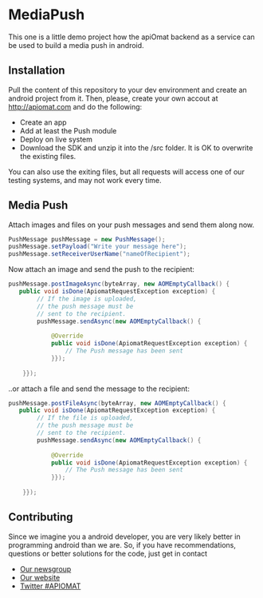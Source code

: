 MediaPush
=========

This one is a little demo project how the apiOmat backend as a service can be used to build a media push in android.


Installation
------------

Pull the content of this repository to your dev environment and create an android project from it. Then, please, create your
own accout at http://apiomat.com and do the following:
* Create an app
* Add at least the Push module
* Deploy on live system 
* Download the SDK and unzip it into the /src folder. It is OK to overwrite the existing files.

You can also use the exiting files, but all requests will access one of our testing systems, and may not work every time. 

Media Push
------------

Attach images and files on your push messages and send them along now.

```java
PushMessage pushMessage = new PushMessage();
pushMessage.setPayload("Write your message here");
pushMessage.setReceiverUserName("nameOfRecipient");
```

Now attach an image and send the push to the recipient:

```java
pushMessage.postImageAsync(byteArray, new AOMEmptyCallback() {
   public void isDone(ApiomatRequestException exception) {
        // If the image is uploaded,
        // the push message must be 
        // sent to the recipient.
        pushMessage.sendAsync(new AOMEmptyCallback() {
 
            @Override
            public void isDone(ApiomatRequestException exception) {
                // The Push message has been sent
            }});
 
    }});
```

..or attach a file and send the message to the recipient:

```java
pushMessage.postFileAsync(byteArray, new AOMEmptyCallback() {
   public void isDone(ApiomatRequestException exception) {
        // If the file is uploaded,
        // the push message must be 
        // sent to the recipient.
        pushMessage.sendAsync(new AOMEmptyCallback() {
 
            @Override
            public void isDone(ApiomatRequestException exception) {
                // The Push message has been sent
            }});
 
    }});
```

Contributing
------------

Since we imagine you a android developer, you are very likely better in programming android than we are. So, if you have recommendations, 
questions or better solutions for the code, just get in contact 

* [Our newsgroup](https://groups.google.com/group/api-o-mat-newsletter/subscribe)
* [Our website](http://apiomat.com)
* [Twitter #APIOMAT](http://twitter.com/apiomat)

